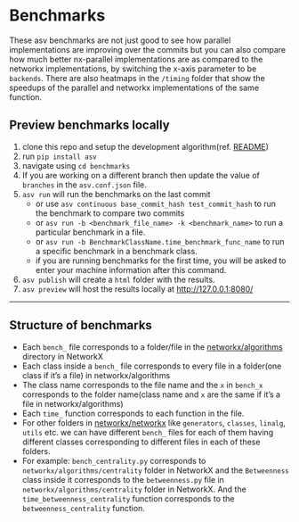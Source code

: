 # Benchmarks

These asv benchmarks are not just good to see how parallel implementations are improving over the commits but you can also compare how much better nx-parallel implementations are as compared to the networkx implementations, by switching the x-axis parameter to be `backends`. There are also heatmaps in the `/timing` folder that show the speedups of the parallel and networkx implementations of the same function.

## Preview benchmarks locally

1. clone this repo and setup the development algorithm(ref. [README](https://github.com/networkx/nx-parallel?tab=readme-ov-file#development-install))
2. run `pip install asv`
3. navigate using `cd benchmarks`
4. If you are working on a different branch then update the value of `branches` in the `asv.conf.json` file.
5. `asv run` will run the benchmarks on the last commit
   - or use `asv continuous base_commit_hash test_commit_hash` to run the benchmark to compare two commits
   - or `asv run -b <benchmark_file_name> -k <benchmark_name>` to run a particular benchmark in a file.
   - or `asv run -b BenchmarkClassName.time_benchmark_func_name` to run a specific benchmark in a benchmark class.
   - if you are running benchmarks for the first time, you will be asked to enter your machine information after this command.
6. `asv publish` will create a `html` folder with the results.
7. `asv preview` will host the results locally at http://127.0.0.1:8080/

<hr>

## Structure of benchmarks

- Each `bench_` file corresponds to a folder/file in the [networkx/algorithms](https://github.com/networkx/networkx/tree/main/networkx/algorithms) directory in NetworkX
- Each class inside a `bench_` file corresponds to every file in a folder(one class if it’s a file) in networkx/algorithms
- The class name corresponds to the file name and the `x` in `bench_x` corresponds to the folder name(class name and `x` are the same if it’s a file in networkx/algorithms)
- Each `time_` function corresponds to each function in the file.
- For other folders in [networkx/networkx](https://github.com/networkx/networkx/tree/main/networkx) like `generators`, `classes`, `linalg`, `utils` etc. we can have different `bench_` files for each of them having different classes corresponding to different files in each of these folders.
- For example: `bench_centrality.py` corresponds to `networkx/algorithms/centrality` folder in NetworkX and the `Betweenness` class inside it corresponds to the `betweenness.py` file in `networkx/algorithms/centrality` folder in NetworkX. And the `time_betweenness_centrality` function corresponds to the `betweenness_centrality` function.
